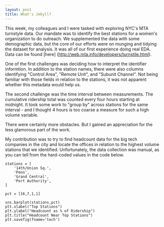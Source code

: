 ```yaml
---
layout: post
title: What's Jekyll?
---
```


This week, my colleagues and I were tasked with exploring NYC's MTA turnstyle data. Our mandate was to identify the best stations for a women's organization to do outreach. We supplemented the data with some demographic data, but the core of our efforts were on munging and tidying the dataset for analysis. It was all of our first experience doing real EDA. Data can be found [here] (http://web.mta.info/developers/turnstile.html).

One of the first challenges was deciding how to interpret the identifier informtion. In addition to the station names, there were also columns identifying "Control Area", "Remote Unit", and "Subunit Channel". Not being familiar with those fields in relation to the stations, it was not apparent whether this metadata would help us. 

The second challenge was the time interval between measurements. The cumulative ridership total was counted every four hours starting at midnight. It took some work to "group by" across stations for the same interval - and I thought 4 hours is too coarse a measure for such a high volume variable. 

There were certainly more obstacles. But I gained an appreciation for the less glamorous part of the work.

My contribution was to try to find headcount data for the big tech companies in the city and locate the offices in relation to the highest volume stations that we identified. Unfortunately, the data collection was manual, as you can tell from the hard-coded values in the code below.

```
stations = [
    '14th/Union Sq.',
    'Penn',
    'Grand Central',
    'Port Authority',
]

pct = [16,7,1,1]

sns.barplot(stations,pct)
plt.xlabel("Top Stations")
plt.ylabel("Headcount as % of Ridership")
plt.title("Headcount Near Top Stations")
plt.savefig(fname='tech')

```
